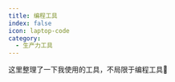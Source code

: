 ```yaml
---
title: 编程工具
index: false
icon: laptop-code
category:
  - 生产力工具
---
```


这里整理了一下我使用的工具，不局限于编程工具:rocket:

<!-- more -->

<AutoCatalog />